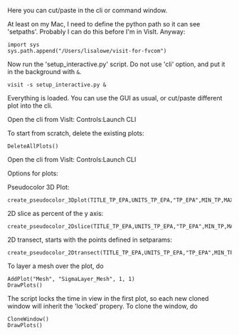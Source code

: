 Here you can cut/paste in the cli or command window.

At least on my Mac, I need to define the python path so it can see 'setpaths'.  Probably I can do this before I'm in VisIt.  Anyway:
```
import sys
sys.path.append("/Users/lisalowe/visit-for-fvcom")
```

Now run the 'setup_interactive.py' script.  Do not use 'cli' option, and put it in the background with `&`.
```
visit -s setup_interactive.py &
```

Everything is loaded.  You can use the GUI as usual, or cut/paste different plot into the cli.

Open the cli from VisIt:  Controls:Launch CLI

To start from scratch, delete the existing plots:
```
DeleteAllPlots()
```

Open the cli from VisIt:  Controls:Launch CLI

Options for plots:

Pseudocolor 3D Plot:
```
create_pseudocolor_3Dplot(TITLE_TP_EPA,UNITS_TP_EPA,"TP_EPA",MIN_TP,MAX_TP)
```

2D slice as percent of the y axis:
```
create_pseudocolor_2Dslice(TITLE_TP_EPA,UNITS_TP_EPA,"TP_EPA",MIN_TP,MAX_TP)
```

2D transect, starts with the points defined in setparams:
```
create_pseudocolor_2Dtransect(TITLE_TP_EPA,UNITS_TP_EPA,"TP_EPA",MIN_TP,MAX_TP,FROM_X,FROM_Y,TO_X,TO_Y)
```

To layer a mesh over the plot, do
```
AddPlot("Mesh", "SigmaLayer_Mesh", 1, 1)
DrawPlots()
```

The script locks the time in view in the first plot, so each new cloned window will inherit the 'locked' propery.  To clone the window, do
```
CloneWindow()
DrawPlots()
```


